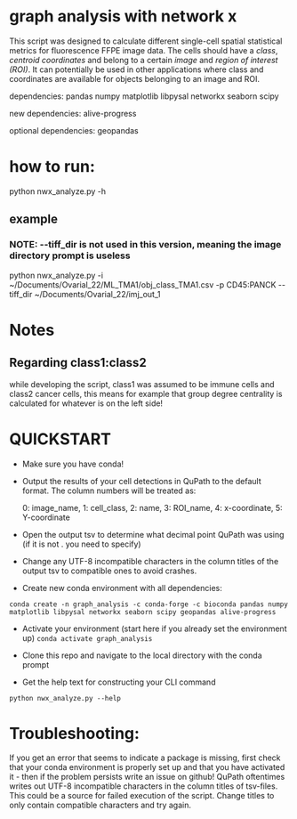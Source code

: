# graph analysis with network x
This script was designed to calculate different single-cell spatial statistical metrics for fluorescence FFPE image data. The cells should have a _class_, _centroid coordinates_ and belong to a certain _image_ and _region of interest (ROI)_. It can potentially be used in other applications where class and coordinates are available for objects belonging to an image and ROI.

dependencies: pandas numpy matplotlib libpysal networkx seaborn scipy

new dependencies: alive-progress

optional dependencies: geopandas

# how to run:

python nwx_analyze.py -h

## example
### NOTE: --tiff_dir is not used in this version, meaning the image directory prompt is useless
python nwx_analyze.py -i ~/Documents/Ovarial_22/ML_TMA1/obj_class_TMA1.csv -p CD45:PANCK --tiff_dir ~/Documents/Ovarial_22/imj_out_1

# Notes

## Regarding class1:class2
while developing the script, class1 was assumed to be immune cells and class2 cancer cells, this means for example that group degree centrality is calculated for whatever is on the left side!

# QUICKSTART
* Make sure you have conda!
* Output the results of your cell detections in QuPath to the default format. The column numbers will be treated as:
  
  0: image_name, 1: cell_class, 2: name, 3: ROI_name, 4: x-coordinate, 5: Y-coordinate
* Open the output tsv to determine what decimal point QuPath was using (if it is not . you need to specify)
* Change any UTF-8 incompatible characters in the column titles of the output tsv to compatible ones to avoid crashes.
* Create new conda environment with all dependencies:

```
conda create -n graph_analysis -c conda-forge -c bioconda pandas numpy matplotlib libpysal networkx seaborn scipy geopandas alive-progress
```

* Activate your environment (start here if you already set the environment up)
```conda activate graph_analysis ```

* Clone this repo and navigate to the local directory with the conda prompt

* Get the help text for constructing your CLI command

```python nwx_analyze.py --help ```

# Troubleshooting:
If you get an error that seems to indicate a package is missing, first check that your conda environment is properly set up and that you have activated it - then if the problem persists write an issue on github!
QuPath oftentimes writes out UTF-8 incompatible characters in the column titles of tsv-files. This could be a source for failed execution of the script. Change titles to only contain compatible characters and try again.
